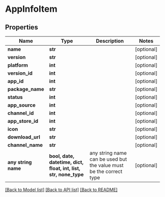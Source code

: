# AppInfoItem


## Properties
Name | Type | Description | Notes
------------ | ------------- | ------------- | -------------
**name** | **str** |  | [optional] 
**version** | **str** |  | [optional] 
**platform** | **int** |  | [optional] 
**version_id** | **int** |  | [optional] 
**app_id** | **int** |  | [optional] 
**package_name** | **str** |  | [optional] 
**status** | **int** |  | [optional] 
**app_source** | **int** |  | [optional] 
**channel_id** | **int** |  | [optional] 
**app_store_id** | **int** |  | [optional] 
**icon** | **str** |  | [optional] 
**download_url** | **str** |  | [optional] 
**channel_name** | **str** |  | [optional] 
**any string name** | **bool, date, datetime, dict, float, int, list, str, none_type** | any string name can be used but the value must be the correct type | [optional]

[[Back to Model list]](../README.md#documentation-for-models) [[Back to API list]](../README.md#documentation-for-api-endpoints) [[Back to README]](../README.md)


